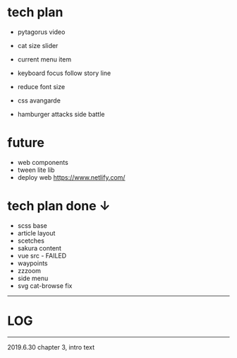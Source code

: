 # tech plan


- pytagorus video
- cat size slider
- current menu item
- keyboard focus follow story line

- reduce font size
- css avangarde
- hamburger attacks side battle


# future

- web components
- tween lite lib
- deploy web https://www.netlify.com/

# tech plan done ↓

- scss base
- article layout
- scetches
- sakura content
- vue src - FAILED
- waypoints
- zzzoom
- side menu
- svg cat-browse fix


--------------------------------------------------
# LOG
--------------------------------------------------

2019.6.30
chapter 3, intro text
